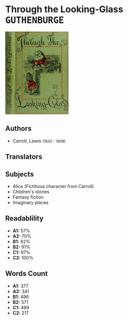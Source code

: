 # Through the Looking-Glass <kbd>GUTHENBURGE</kbd>

![](./cover.medium.jpg "")

## Authors


 - Carroll, Lewis <small>(1832 - 1898)</small>

## Translators



## Subjects


 - Alice (Fictitious character from Carroll)
 - Children's stories
 - Fantasy fiction
 - Imaginary places

## Readablility


 - **A1:** 57%
 - **A2:** 70%
 - **B1:** 82%
 - **B2:** 91%
 - **C1:** 97%
 - **C2:** 100%

## Words Count


 - **A1:** 377
 - **A2:** 341
 - **B1:** 496
 - **B2:** 571
 - **C1:** 499
 - **C2:** 217

